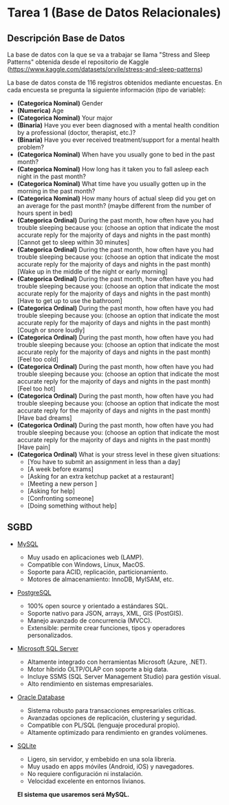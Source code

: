 # Tarea 1 (Base de Datos Relacionales)

## Descripción Base de Datos 

La base de datos con la que se va a trabajar se llama "Stress and Sleep Patterns" obtenida desde el repositorio de Kaggle (https://www.kaggle.com/datasets/orvile/stress-and-sleep-patterns)


La base de datos consta de 116 registros obtenidos mediante encuestas. En cada encuesta se pregunta la siguiente información (tipo de variable):

- **(Categorica Nominal)** Gender
- **(Numerica)** Age
- **(Categorica Nominal)** Your major
- **(Binaria)** Have you ever been diagnosed with a mental health condition by a professional (doctor, therapist, etc.)?
- **(Binaria)** Have you ever received treatment/support for a mental health problem?
- **(Categorica Nominal)** When have you usually gone to bed in the past month?
- **(Categorica Nominal)** How long has it taken you to fall asleep each night in the past month?
- **(Categorica Nominal)** What time have you usually gotten up in the morning in the past month?
- **(Categorica Nominal)** How many hours of actual sleep did you get on an average for the past month? (maybe different from the number of hours spent in bed)
- **(Categorica Ordinal)** During the past month, how often have you had trouble sleeping because you: (choose an option that indicate the most accurate reply for the majority of days and nights in the past month) [Cannot get to sleep within 30 minutes]
- **(Categorica Ordinal)** During the past month, how often have you had trouble sleeping because you: (choose an option that indicate the most accurate reply for the majority of days and nights in the past month) [Wake up in the middle of the night or early morning]
- **(Categorica Ordinal)** During the past month, how often have you had trouble sleeping because you: (choose an option that indicate the most accurate reply for the majority of days and nights in the past month) [Have to get up to use the bathroom]
- **(Categorica Ordinal)** During the past month, how often have you had trouble sleeping because you: (choose an option that indicate the most accurate reply for the majority of days and nights in the past month) [Cough or snore loudly]
- **(Categorica Ordinal)** During the past month, how often have you had trouble sleeping because you: (choose an option that indicate the most accurate reply for the majority of days and nights in the past month) [Feel too cold]
- **(Categorica Ordinal)** During the past month, how often have you had trouble sleeping because you: (choose an option that indicate the most accurate reply for the majority of days and nights in the past month) [Feel too hot]
- **(Categorica Ordinal)** During the past month, how often have you had trouble sleeping because you: (choose an option that indicate the most accurate reply for the majority of days and nights in the past month) [Have bad dreams]
- **(Categorica Ordinal)** During the past month, how often have you had trouble sleeping because you: (choose an option that indicate the most accurate reply for the majority of days and nights in the past month) [Have pain]
- **(Categorica Ordinal)** What is your stress level in these given situations: 
  - [You have to submit an assignment in less than a day]
  - [A week before exams]
  - [Asking for an extra ketchup packet at a restaurant]
  - [Meeting a new person ]
  - [Asking for help]
  - [Confronting someone]
  - [Doing something without help]


## SGBD

- [MySQL](https://www.mysql.com)
  - Muy usado en aplicaciones web (LAMP).
  - Compatible con Windows, Linux, MacOS.
  - Soporte para ACID, replicación, particionamiento.
  - Motores de almacenamiento: InnoDB, MyISAM, etc.

- [PostgreSQL](https://www.postgresql.org)
  - 100% open source y orientado a estándares SQL.
  - Soporte nativo para JSON, arrays, XML, GIS (PostGIS).
  - Manejo avanzado de concurrencia (MVCC).
  - Extensible: permite crear funciones, tipos y operadores personalizados.

- [Microsoft SQL Server](https://www.microsoft.com/sql-server)
  - Altamente integrado con herramientas Microsoft (Azure, .NET).
  - Motor híbrido OLTP/OLAP con soporte a big data.
  - Incluye SSMS (SQL Server Management Studio) para gestión visual.
  - Alto rendimiento en sistemas empresariales.

- [Oracle Database](https://www.oracle.com/database)
  - Sistema robusto para transacciones empresariales críticas.
  - Avanzadas opciones de replicación, clustering y seguridad.
  - Compatible con PL/SQL (lenguaje procedural propio).
  - Altamente optimizado para rendimiento en grandes volúmenes.

- [SQLite](https://www.sqlite.org)
  - Ligero, sin servidor, y embebido en una sola librería.
  - Muy usado en apps móviles (Android, iOS) y navegadores.
  - No requiere configuración ni instalación.
  - Velocidad excelente en entornos livianos.

  **El sistema que usaremos será MySQL.**